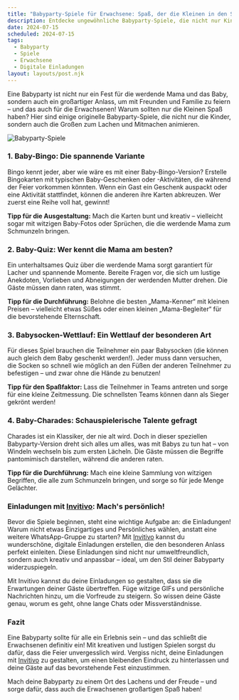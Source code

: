 ```yaml
---
title: "Babyparty-Spiele für Erwachsene: Spaß, der die Kleinen in den Schatten stellt"
description: Entdecke ungewöhnliche Babyparty-Spiele, die nicht nur Kinder, sondern auch Erwachsene begeistern. Dazu Tipps für kreative digitale Einladungen, die deine Gäste in Staunen versetzen werden.
date: 2024-07-15
scheduled: 2024-07-15
tags:
  - Babyparty
  - Spiele
  - Erwachsene
  - Digitale Einladungen
layout: layouts/post.njk
---
```


Eine Babyparty ist nicht nur ein Fest für die werdende Mama und das Baby, sondern auch ein großartiger Anlass, um mit Freunden und Familie zu feiern – und das auch für die Erwachsenen! Warum sollten nur die Kleinen Spaß haben? Hier sind einige originelle Babyparty-Spiele, die nicht nur die Kinder, sondern auch die Großen zum Lachen und Mitmachen animieren.

![Babyparty-Spiele](/img/babyparty-games.webp)

### 1. **Baby-Bingo: Die spannende Variante**

Bingo kennt jeder, aber wie wäre es mit einer Baby-Bingo-Version? Erstelle Bingokarten mit typischen Baby-Geschenken oder -Aktivitäten, die während der Feier vorkommen könnten. Wenn ein Gast ein Geschenk auspackt oder eine Aktivität stattfindet, können die anderen ihre Karten abkreuzen. Wer zuerst eine Reihe voll hat, gewinnt! 

**Tipp für die Ausgestaltung:** Mach die Karten bunt und kreativ – vielleicht sogar mit witzigen Baby-Fotos oder Sprüchen, die die werdende Mama zum Schmunzeln bringen.

### 2. **Baby-Quiz: Wer kennt die Mama am besten?**

Ein unterhaltsames Quiz über die werdende Mama sorgt garantiert für Lacher und spannende Momente. Bereite Fragen vor, die sich um lustige Anekdoten, Vorlieben und Abneigungen der werdenden Mutter drehen. Die Gäste müssen dann raten, was stimmt. 

**Tipp für die Durchführung:** Belohne die besten „Mama-Kenner“ mit kleinen Preisen – vielleicht etwas Süßes oder einen kleinen „Mama-Begleiter“ für die bevorstehende Elternschaft.

### 3. **Babysocken-Wettlauf: Ein Wettlauf der besonderen Art**

Für dieses Spiel brauchen die Teilnehmer ein paar Babysocken (die können auch gleich dem Baby geschenkt werden!). Jeder muss dann versuchen, die Socken so schnell wie möglich an den Füßen der anderen Teilnehmer zu befestigen – und zwar ohne die Hände zu benutzen! 

**Tipp für den Spaßfaktor:** Lass die Teilnehmer in Teams antreten und sorge für eine kleine Zeitmessung. Die schnellsten Teams können dann als Sieger gekrönt werden!

### 4. **Baby-Charades: Schauspielerische Talente gefragt**

Charades ist ein Klassiker, der nie alt wird. Doch in dieser speziellen Babyparty-Version dreht sich alles um alles, was mit Babys zu tun hat – von Windeln wechseln bis zum ersten Lächeln. Die Gäste müssen die Begriffe pantomimisch darstellen, während die anderen raten.

**Tipp für die Durchführung:** Mach eine kleine Sammlung von witzigen Begriffen, die alle zum Schmunzeln bringen, und sorge so für jede Menge Gelächter.

### **Einladungen mit [Invitivo](https://invitivo.com/create): Mach's persönlich!**

Bevor die Spiele beginnen, steht eine wichtige Aufgabe an: die Einladungen! Warum nicht etwas Einzigartiges und Persönliches wählen, anstatt eine weitere WhatsApp-Gruppe zu starten? Mit [Invitivo](https://invitivo.com/) kannst du wunderschöne, digitale Einladungen erstellen, die den besonderen Anlass perfekt einleiten. Diese Einladungen sind nicht nur umweltfreundlich, sondern auch kreativ und anpassbar – ideal, um den Stil deiner Babyparty widerzuspiegeln.

Mit Invitivo kannst du deine Einladungen so gestalten, dass sie die Erwartungen deiner Gäste übertreffen. Füge witzige GIFs und persönliche Nachrichten hinzu, um die Vorfreude zu steigern. So wissen deine Gäste genau, worum es geht, ohne lange Chats oder Missverständnisse.

### **Fazit**

Eine Babyparty sollte für alle ein Erlebnis sein – und das schließt die Erwachsenen definitiv ein! Mit kreativen und lustigen Spielen sorgst du dafür, dass die Feier unvergesslich wird. Vergiss nicht, deine Einladungen mit [Invitivo](https://invitivo.com) zu gestalten, um einen bleibenden Eindruck zu hinterlassen und deine Gäste auf das bevorstehende Fest einzustimmen. 

Mach deine Babyparty zu einem Ort des Lachens und der Freude – und sorge dafür, dass auch die Erwachsenen großartigen Spaß haben!
